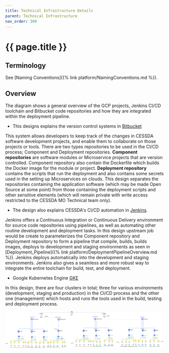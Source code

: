 ```yaml
---
title: Technical Infrastructure Details
parent: Technical Infrastructure
nav_order: 309
---
```


# {{ page.title }}

## Terminology

See [Naming Conventions]({% link platform/NamingConventions.md %}).

## Overview

The diagram shows a general overview of the GCP projects, Jenkins CI/CD toolchain and Bitbucket
 code repositories and how they are integrated within the deployment pipeline.

* This designs explains the version control systems in [Bitbucket](https://bitbucket.org/cessda/)

This system allows developers to keep track of the changes in CESSDA software development
 projects, and enable them to collaborate on those projects or tools. There are two types
  repositories to be used in the CI/CD process; Component and Deployment repositories.
  **Component repositories** are software modules or Microservice projects that are version
   controlled. Component repository also contain the Dockerfile which builds the Docker image for
    the module or project. **Deployment repository** contains the scripts that run the deployment
     and also contains some secrets used in the setting up Microservices on clouds. This design
      separates the repositories containing the application software (which may be made Open
       Source at some point) from those containing the deployment scripts and other sensitive
        elements (which will remain private with write access restricted to the CESSDA MO
         Technical team only).

* The design also explains CESSDA's CI/CD automation in [Jenkins](https://jenkins.cessda.eu/).

Jenkins offers a Continuous Integration or Continuous Delivery environment for source code
 repositories using pipelines, as well as automating other routine development and deployment
  tasks. In this design upstream job would be create to parameterizes the Component repository and
   Deployment repository to form a pipeline that compile, builds, builds images, deploys to
    development and staging environments as seen in
     [Deployment_Pipeline]({% link platform/DeploymentPipelineOverview.md %}).
      Jenkins deploys automatically into the development and staging
      environments. Jenkins also gives a seamless and more robust way to integrate the entire
       toolchain for build, test, and deployment.

* Google Kubernetes Engine [GKE](https://console.cloud.google.com/kubernetes/)

In this design, there are four clusters in total; three for various environments (development,
 staging and production) in the CI/CD process and the other one (management) which hosts and runs
  the tools used in the build, testing and deployment process.

![GCPMainProjectStructure](../assets/GCPMainProjectStructure.png)
